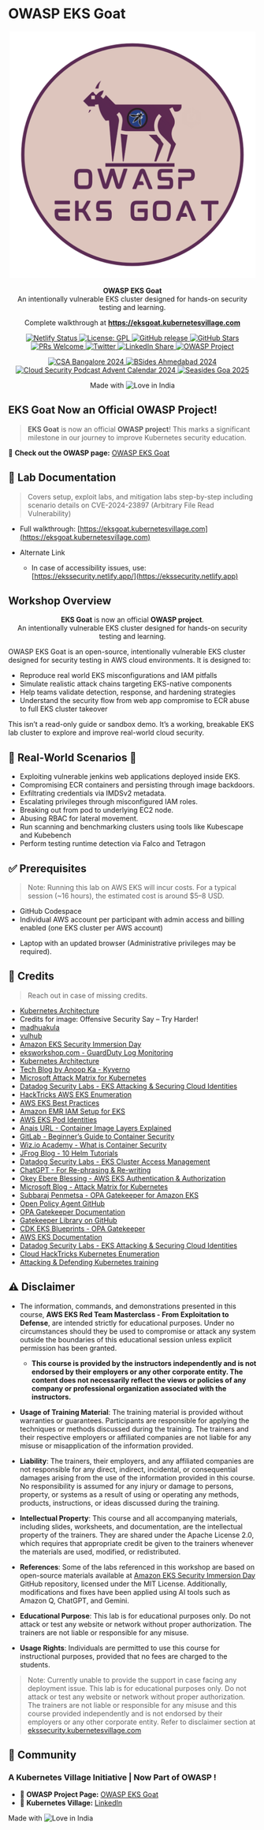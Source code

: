 # OWASP EKS Goat 



<p align="center">
  <img src="/external-images/logo-1.png" alt="Logo" width="500"/>
</p>



<p align="center">
  <b>OWASP EKS Goat</b><br/>
  An intentionally vulnerable EKS cluster designed for hands-on security testing and learning.
</p>


<p align="center">
    Complete walkthrough at <b><a href="https://eksgoat.kubernetesvillage.com">https://eksgoat.kubernetesvillage.com</a></b>
</p>


<p align="center">
    <a href="https://app.netlify.com/sites/ekssecurity/deploys">
        <img alt="Netlify Status" src="https://api.netlify.com/api/v1/badges/ecd49ac0-53d7-4a9c-9709-74d5753720c3/deploy-status" />
    </a>
    <a href="https://github.com/OWASP/www-project-eks-goat/blob/main/LICENSE.md">
        <img alt="License: GPL" src="https://img.shields.io/badge/License-GPL-blue.svg" />
    </a>
    <a href="https://github.com/OWASP/www-project-eks-goat/releases/latest">
        <img alt="GitHub release" src="https://img.shields.io/github/release/OWASP/www-project-eks-goat.svg" />
    </a>
    <a href="https://github.com/OWASP/www-project-eks-goat/stargazers">
        <img alt="GitHub Stars" src="https://img.shields.io/github/stars/OWASP/www-project-eks-goat" />
    </a>
    <a href="https://github.com/OWASP/www-project-eks-goat/pulls">
        <img alt="PRs Welcome" src="https://img.shields.io/badge/PRs-welcome-brightgreen.svg" />
    </a>
    <a href="https://twitter.com/intent/tweet?text=Check%20out%20OWASP%20EKS%20Goat%20-%20an%20intentionally%20vulnerable%20EKS%20cluster%20for%20learning%20AWS%EKS%20security%20by%20@owasp.&url=https://github.com/OWASP/www-project-eks-goat">
        <img alt="Twitter" src="https://img.shields.io/twitter/url?url=https://github.com/OWASP/www-project-eks-goat" />
    </a>
    <a href="https://www.linkedin.com/feed/?shareActive=true&text=What%20an%20amazing%20day!%20%F0%9F%8E%89%20We%20just%20wrapped%20up%20the%20AWS%20ECR%20%26%20EKS%20Security%20Masterclass%20-%20From%20Exploitation%20to%20Defense%20at%20Bsides%20Ahmedabad,%20authored%20by%20Anjali%20(peachycloudsecurity)%20%26%20Divyanshu!%20%F0%9F%9A%80%20The%20hands-on%20labs,%20attacks,%20and%20defenses%20were%20incredibly%20exciting!%20Big%20thanks%20to%20all%20who%20participated.%20%F0%9F%8C%9F%20Stay%20tuned%20for%20more%20such%20sessions%20from%20Kubernetes%20Village!%20%23CloudSecurity%20%23EKS%20%23KubernetesSecurity%20%23kubernetesvillage%20%23securitymasterclass%20!%20https://linktr.ee/theshukladuo">
        <img alt="LinkedIn Share" src="https://img.shields.io/badge/LinkedIn-Share-blue?logo=linkedin" />
    </a>
    <a href="https://owasp.org/www-project-eks-goat/">
        <img alt="OWASP Project" src="https://img.shields.io/badge/OWASP-Official%20Project-orange.svg" />
    </a>
</p>


<p align="center">
  <a href="https://www.csabangalorechapter.com/summit2024">
    <img alt="CSA Bangalore 2024" src="https://img.shields.io/badge/CSA-Bangalore%202024-0052cc.svg" />
  </a>
  <a href="https://www.bsidesahmedabad.in/">
    <img alt="BSides Ahmedabad 2024" src="https://img.shields.io/badge/BSides-Ahmedabad%202024-b00000.svg" />
  </a>
  <a href="https://advent.cloudsecuritypodcast.tv/">
    <img alt="Cloud Security Podcast Advent Calendar 2024" src="https://img.shields.io/badge/CloudSecurityPodcast-Advent%20Calendar%202024-ff3c3c.svg" />
  </a>
  <a href="https://seasides.net/">
    <img alt="Seasides Goa 2025" src="https://img.shields.io/badge/Seasides-Goa%202025-fb8c00.svg" />
  </a>
</p>


<p align="center">
  Made with <img src="https://cloud.githubusercontent.com/assets/4301109/16754758/82e3a63c-4813-11e6-9430-6015d98aeaab.png" width="20" alt="Love"> in India
</p>


## EKS Goat Now an Official OWASP Project! 

>  **EKS Goat** is now an official **OWASP project**! This marks a significant milestone in our journey to improve Kubernetes security education.


🔗 **Check out the OWASP page:** [OWASP EKS Goat](https://owasp.org/www-project-eks-goat/)  



## 📘 Lab Documentation

>  Covers setup, exploit labs, and mitigation labs step-by-step including scenario details on CVE-2024-23897 (Arbitrary File Read Vulnerability)

* Full walkthrough: [https://eksgoat.kubernetesvillage.com](https://eksgoat.kubernetesvillage.com)
 

* Alternate Link
  * In case of accessibility issues, use:  
[https://ekssecurity.netlify.app/](https://ekssecurity.netlify.app)





## Workshop Overview

<p align="center">
  <b>EKS Goat</b> is now an official <b>OWASP project</b>.<br/>
  An intentionally vulnerable EKS cluster designed for hands-on security testing and learning.
</p>

OWASP EKS Goat is an open-source, intentionally vulnerable EKS cluster designed for security testing in AWS cloud environments. It is designed to:

- Reproduce real world EKS misconfigurations and IAM pitfalls
- Simulate realistic attack chains targeting EKS-native components
- Help teams validate detection, response, and hardening strategies
- Understand the security flow from web app compromise to ECR abuse to full EKS cluster takeover


This isn’t a read-only guide or sandbox demo. It’s a working, breakable EKS lab cluster to explore and improve real-world cloud security.


## 🧪 Real-World Scenarios 🧪

* Exploiting vulnerable jenkins web applications deployed inside EKS.
* Compromising ECR containers and persisting through image backdoors.
* Exfiltrating credentials via IMDSv2 metadata.
* Escalating privileges through misconfigured IAM roles.
* Breaking out from pod to underlying EC2 node.
* Abusing RBAC for lateral movement.
* Run scanning and benchmarking clusters using tools like Kubescape and Kubebench
* Perform testing runtime detection via Falco and Tetragon



## ✅ Prerequisites 


> Note: Running this lab on AWS EKS will incur costs.
  >   For a typical session (~16 hours), the estimated cost is around $5–8 USD.

* GitHub Codespace
* Individual AWS account per participant with admin access and billing enabled (one EKS cluster per AWS account)
- Laptop with an updated browser (Administrative privileges may be required).



## 🙌 Credits

> Reach out in case of missing credits. 

- [Kubernetes Architecture](https://kubernetes.io/docs/concepts/architecture/)
- Credits for image: Offensive Security Say – Try Harder!
- [madhuakula](https://madhuakula.com/kubernetes-goat/docs/owasp-kubernetes-top-ten/)
- [vulhub](https://github.com/vulhub/vulhub/tree/master/jenkins/CVE-2024-23897)
- [Amazon EKS Security Immersion Day](https://github.com/aws-samples/amazon-eks-security-immersion-day)
- [eksworkshop.com - GuardDuty Log Monitoring](https://www.eksworkshop.com/docs/security/guardduty/log-monitoring/)
- [Kubernetes Architecture](https://kubernetes.io/docs/concepts/architecture/)
- [Tech Blog by Anoop Ka - Kyverno](https://tech.groww.in/kyverno-a-kubernetes-native-policy-management-bdd5bc80b8ca)
- [Microsoft Attack Matrix for Kubernetes](https://www.microsoft.com/en-us/security/blog/2020/04/02/attack-matrix-kubernetes/)
- [Datadog Security Labs - EKS Attacking & Securing Cloud Identities](https://securitylabs.datadoghq.com/articles/amazon-eks-attacking-securing-cloud-identities)
- [HackTricks AWS EKS Enumeration](https://cloud.hacktricks.xyz/pentesting-cloud/aws-security/aws-services/aws-eks-enum)
- [AWS EKS Best Practices](https://aws.github.io/aws-eks-best-practices/security/docs/)
- [Amazon EMR IAM Setup for EKS](https://docs.aws.amazon.com/emr/latest/EMR-on-EKS-DevelopmentGuide/setting-up-enable-IAM.html)
- [AWS EKS Pod Identities](https://docs.aws.amazon.com/eks/latest/userguide/pod-identities.html)
- [Anais URL - Container Image Layers Explained](https://anaisurl.com/container-image-layers-explained/)
- [GitLab - Beginner’s Guide to Container Security](https://about.gitlab.com/topics/devsecops/beginners-guide-to-container-security/)
- [Wiz.io Academy - What is Container Security](https://www.wiz.io/academy/what-is-container-security)
- [JFrog Blog - 10 Helm Tutorials](https://jfrog.com/blog/10-helm-tutorials-to-start-your-kubernetes-journey/)
- [Datadog Security Labs - EKS Cluster Access Management](https://securitylabs.datadoghq.com/articles/amazon-eks-attacking-securing-cloud-identities/#authorization-eks-cluster-access-management-recommended)
- [ChatGPT - For Re-phrasing & Re-writing](https://chatgpt.com)
- [Okey Ebere Blessing - AWS EKS Authentication & Authorization](https://okeyebereblessing.medium.com/how-to-configure-and-manage-authentication-and-authorization-in-aws-elastic-kubernetes-service-367a49ab3f9f)
- [Microsoft Blog - Attack Matrix for Kubernetes](https://www.microsoft.com/en-us/security/blog/2020/04/02/attack-matrix-kubernetes/)
- [Subbaraj Penmetsa - OPA Gatekeeper for Amazon EKS](https://medium.com/@subbarajpenmetsa/open-policy-agent-opa-gatekeeper-for-amazon-eks-507dd1edc72d)
- [Open Policy Agent GitHub](https://github.com/open-policy-agent)
- [OPA Gatekeeper Documentation](https://open-policy-agent.github.io/gatekeeper/website/docs/)
- [Gatekeeper Library on GitHub](https://github.com/open-policy-agent/gatekeeper-library)
- [CDK EKS Blueprints - OPA Gatekeeper](https://aws-quickstart.github.io/cdk-eks-blueprints/addons/opa-gatekeeper/)
- [AWS EKS Documentation](https://aws.amazon.com/eks/)
- [Datadog Security Labs - EKS Attacking & Securing Cloud Identities](https://securitylabs.datadoghq.com/articles/amazon-eks-attacking-securing-cloud-identities/)
- [Cloud HackTricks Kubernetes Enumeration](https://cloud.hacktricks.xyz/pentesting-cloud/kubernetes-security/kubernetes-enumeration)
- [ Attacking & Defending Kubernetes training](https://www.linkedin.com/in/peachycloudsecurity/)

## ⚠️ Disclaimer

- The information, commands, and demonstrations presented in this course, **AWS EKS Red Team Masterclass - From Exploitation to Defense**, are intended strictly for educational purposes. Under no circumstances should they be used to compromise or attack any system outside the boundaries of this educational session unless explicit permission has been granted.

    - <b>This course is provided by the instructors independently and is not endorsed by their employers or any other corporate entity. The content does not necessarily reflect the views or policies of any company or professional organization associated with the instructors.</b>

- **Usage of Training Material**: The training material is provided without warranties or guarantees. Participants are responsible for applying the techniques or methods discussed during the training. The trainers and their respective employers or affiliated companies are not liable for any misuse or misapplication of the information provided.

- **Liability**: The trainers, their employers, and any affiliated companies are not responsible for any direct, indirect, incidental, or consequential damages arising from the use of the information provided in this course. No responsibility is assumed for any injury or damage to persons, property, or systems as a result of using or operating any methods, products, instructions, or ideas discussed during the training.

- **Intellectual Property**: This course and all accompanying materials, including slides, worksheets, and documentation, are the intellectual property of the trainers. They are shared under the Apache License 2.0, which requires that appropriate credit be given to the trainers whenever the materials are used, modified, or redistributed.

- **References**: Some of the labs referenced in this workshop are based on open-source materials available at [Amazon EKS Security Immersion Day](https://github.com/aws-samples/amazon-eks-security-immersion-day) GitHub repository, licensed under the MIT License. Additionally, modifications and fixes have been applied using AI tools such as Amazon Q, ChatGPT, and Gemini.

- **Educational Purpose**: This lab is for educational purposes only. Do not attack or test any website or network without proper authorization. The trainers are not liable or responsible for any misuse.
- **Usage Rights**: Individuals are permitted to use this course for instructional purposes, provided that no fees are charged to the students.



> Note: Currently unable to provide the support in case facing any deployment issue. This lab is for educational purposes only. Do not attack or test any website or network without proper authorization. The trainers are not liable or responsible for any misuse and this course provided independently and is not endorsed by their employers or any other corporate entity. Refer to disclaimer section at [ekssecurity.kubernetesvillage.com](https://ekssecurity.kubernetesvillage.com/welcome/introduction#disclaimer)


## 📢 Community

### A Kubernetes Village Initiative | Now Part of OWASP !
 -  🔗 **OWASP Project Page:** [OWASP EKS Goat](https://owasp.org/www-project-eks-goat/)  
 - 🔗 **Kubernetes Village:** [LinkedIn](https://www.linkedin.com/company/kubernetesvillage)


Made with ![Love](https://cloud.githubusercontent.com/assets/4301109/16754758/82e3a63c-4813-11e6-9430-6015d98aeaab.png) in India

